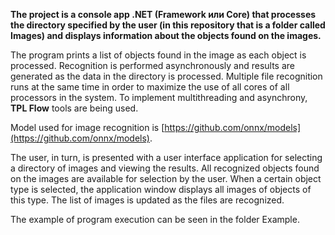 **The project is a console app .NET (Framework или Core) that processes the directory specified by the user (in this repository that is a folder called Images) and displays information about the objects found on the images.**

The program prints a list of objects found in the image as each object is processed. Recognition is performed asynchronously and results are generated as the data in the directory is processed. Multiple file recognition runs at the same time in order to maximize the use of all cores of all processors in the system. To implement multithreading and asynchrony, **TPL Flow** tools are being used.

Model used for image recognition is [https://github.com/onnx/models](https://github.com/onnx/models).

The user, in turn, is presented with a user interface application for selecting a directory of images and viewing the results. All recognized objects found on the images are available for selection by the user. When a certain object type is selected, the application window displays all images of objects of this type. The list of images is updated as the files are recognized.

The example of program execution can be seen in the folder Example.
